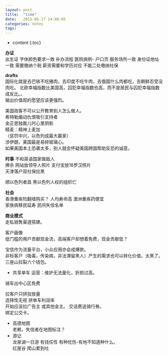 ```yaml
---
layout: post
title:  "time"
date:   2015-06-17 14:06:05
categories: notes
tags:  
---
```


* content
{:toc}


**办证**  
出生证 字体颜色要求一致
补办流程 医院病例-
户口页 服务场所一致 身份证地址一致
需要缴纳个税 薪资需要和学历对应
不能二处缴纳社保





**drafts**  
国际化就是去巴铁不吃猪肉，去印度不吃牛肉，去俄国什么肉都吃，去朝鲜忍受没肉吃。
北欧幸福指数比美国高，囚犯幸福指数也高，而不是居民与囚犯幸福指数成反比。。   
输出价值观的愿望应该更强烈。  

美国政客不可以公开教育别人怎么做人。  
希特勒煽动仇恨吸引支持者  
金正恩独裁儿时心里阴影  
精麦：精神上麦加  
（惩罚中兴，以色列成最大赢家）  
涉伊朗，美国最是易碎玻璃心。  
如果美国本土恐袭太多，别人就会怀疑美国跨国帮助反恐的诚意。  

**时事**
不和英语国家做敌人  
捧杀 网站放领导人照片 支付宝放18罗汉照片    
天津落户双社保拉黑    

顺以色列者昌  黑以色列人权的组织亡  

**社会**  
香港重疾险翻墙购买？  人均寿命高 澳洲重疾药便宜  
家族病移民延寿  民间失信名单  

**商业模式**   
走私销售渠道搭建。  

客户画像  
低门槛的用户贡献现金流，高端客户却想着免费，现金贡献低？  

宝信作为流量平台，小众应用亦会成爆款。  
非标客户（吸毒，传染病，非法滞留黑人）产生的需求也可以转化价值，太黑了。  
三座山拉裂六个钱包。  


- 共享单车
运营：维护无法量化，折损过高。  

骑车出中心区免费

拉客户只拼投放量  
选择性无视  拼单车利润率     
开始应该拉广告主 或其他金主。
交话费送骑行券。  
绑定公交卡。

- 高德地图  
老赖，失信者在地图标注？  
- 游记  
龙泉湖一日游 有钱任性  有种忧伤-有地不知道种什么。  
红崖谷 爬山累到吐  
